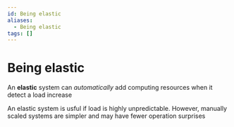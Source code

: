 ```yaml
---
id: Being elastic
aliases:
  - Being elastic
tags: []
---
```


# Being elastic

An **elastic** system can _automatically_ add computing resources when it detect a load increase

An elastic system is usful if load is highly unpredictable. However, manually scaled systems are simpler and may have fewer operation surprises
